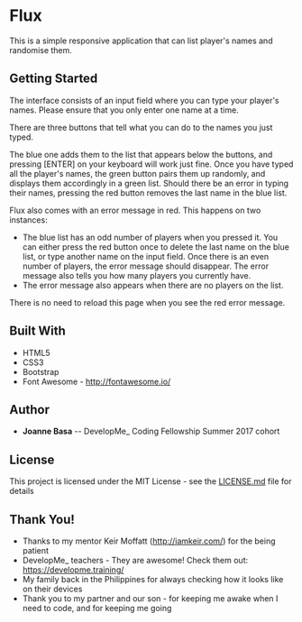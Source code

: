 # Flux

This is a simple responsive application that can list player's names and randomise them.


## Getting Started

The interface consists of an input field where you can type your player's names. 
Please ensure that you only enter one name at a time.

There are three buttons that tell what you can do to the names you just typed. 

The blue one adds them to the list that appears below the buttons, and pressing [ENTER] on your keyboard will work just fine.
Once you have typed all the player's names, the green button pairs them up randomly, and displays them accordingly in a green list. 
Should there be an error in typing their names, pressing the red button removes the last name in the  blue list.

Flux also comes with an error message in red. This happens on two instances: 

* The blue list has an odd number of players when you pressed it. You can either press the red button once to delete the last name on the blue
list, or type another name on the input field. Once there is an even number of players, the error message should disappear. The error message 
also tells you how many players you currently have.
* The error message also appears when there are no players on the list.

There is no need to reload this page when you see the red error message.

## Built With

* HTML5
* CSS3
* Bootstrap
* Font Awesome - http://fontawesome.io/

## Author

* **Joanne Basa** -- DevelopMe_ Coding Fellowship Summer 2017 cohort


## License

This project is licensed under the MIT License - see the [LICENSE.md](LICENSE.md) file for details

## Thank You!

* Thanks to my mentor Keir Moffatt (http://iamkeir.com/) for the being patient
* DevelopMe_ teachers - They are awesome! Check them out: https://developme.training/
* My family back in the Philippines for always checking how it looks like on their devices
* Thank you to my partner and our son - for keeping me awake when I need to code, and for keeping me going
